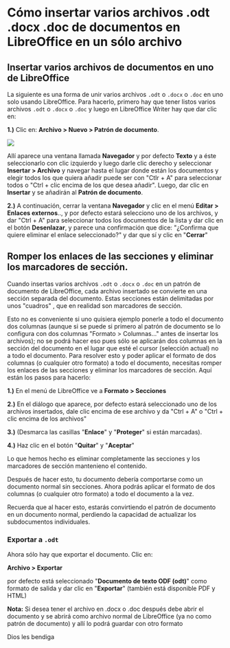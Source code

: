 # Cómo insertar varios archivos .odt .docx .doc de documentos en LibreOffice en un sólo archivo

## Insertar varios archivos de documentos en uno de LibreOffice

La siguiente es una forma de unir varios archivos `.odt` o `.docx` o `.doc` en uno solo usando LibreOffice. Para hacerlo, primero hay que tener listos varios archivos  `.odt` o `.docx` o `.doc` y luego en LibreOffice Writer hay que dar clic en:

**1.)** Clic en: **Archivo > Nuevo > Patrón de documento**. 

![](vx_images/20240820-084825-Archivo>Nuevo>Patrón-de-documento.png)

Allí aparece una ventana llamada **Navegador** y por defecto  **Texto** y a éste seleccionarlo con clic izquierdo y luego darle clic derecho y seleccionar **Insertar > Archivo** y navegar hasta el lugar donde están los documentos y elegir todos los que quiera añadir puede ser con "Ctlr + A" para seleccionar todos o "Ctrl + clic encima de los que desea añadir". Luego, dar clic en **Insertar** y se añadirán al **Patrón de documento**.

**2.)** A continuación, cerrar la ventana **Navegador** y clic en el menú **Editar > Enlaces externos**.., y por defecto estará selecciono uno de los archivos, y dar "Ctrl + A" para seleccionar todos los documentos de la lista y dar clic en el botón **Desenlazar**, y parece una confirmación que dice: "¿Confirma que quiere eliminar el enlace seleccionado?" y dar que sí y clic en "**Cerrar**"

## Romper los enlaces de las secciones y eliminar los marcadores de sección.

Cuando insertas varios archivos `.odt` o `.docx` o `.doc` en un patrón de documento de LibreOffice, cada archivo insertado se convierte en una sección separada del documento. Estas secciones están delimitadas por unos "cuadros" , que en realidad son marcadores de sección.

Esto no es conveniente si uno quisiera ejemplo ponerle a todo el documento dos columnas (aunque si se puede si primero al patrón de documento se lo configura con dos columnas "Formato > Columnas..." antes de insertar los archivos); no se podrá hacer eso pues sólo se aplicarán dos columnas en la sección del documento en el lugar que esté el cursor (selección actual) no a todo el documento. Para resolver esto y poder aplicar el formato de dos columnas (o cualquier otro formato) a todo el documento, necesitas romper los enlaces de las secciones y eliminar los marcadores de sección. Aquí están los pasos para hacerlo:

**1.)** En el menú de LibreOffice ve a **Formato > Secciones**

**2.)** En el diálogo que aparece, por defecto estará seleccionado uno de los archivos insertados, dale clic encima de ese archivo y da "Ctrl + A" o "Ctrl + clic encima de los archivos"

**3.)** (Desmarca las casillas "**Enlace**" y "**Proteger**" si están marcadas).

**4.)** Haz clic en el botón "**Quitar**" y "**Aceptar**"

Lo que hemos hecho es eliminar completamente las secciones y los marcadores de sección mantenieno el contenido.

Después de hacer esto, tu documento debería comportarse como un documento normal sin secciones. Ahora podrás aplicar el formato de dos columnas (o cualquier otro formato) a todo el documento a la vez.

Recuerda que al hacer esto, estarás convirtiendo el patrón de documento en un documento normal, perdiendo la capacidad de actualizar los subdocumentos individuales. 

### Exportar a `.odt` 

Ahora sólo hay que exportar el documento. Clic en:

**Archivo > Exportar**

por defecto está seleccionado "**Documento de texto ODF (odt)**" como formato de salida y dar clic en "**Exportar**" (también está disponible PDF y HTML)

**Nota:** Si desea tener el archivo en .docx o .doc después debe abrir el documento y se abrirá como archivo normal de LibreOffice (ya no como patrón de documento) y allí lo podrá guardar con otro formato

Dios les bendiga





